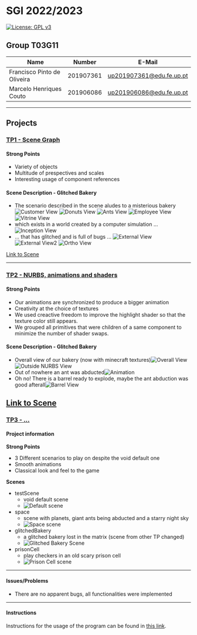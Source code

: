 # SGI 2022/2023
[![License: GPL v3](https://img.shields.io/badge/License-GPLv3-blue.svg)](https://www.gnu.org/licenses/gpl-3.0)

## Group T03G11
| Name                        | Number    | E-Mail                   |
| --------------------------- | --------- | ------------------------ |
| Francisco Pinto de Oliveira | 201907361 | up201907361@edu.fe.up.pt |
| Marcelo Henriques Couto     | 201906086 | up201906086@edu.fe.up.pt |

----

## Projects

### [TP1 - Scene Graph](tp1)

#### Strong Points 
- Variety of objects
- Multitude of prespectives and scales
- Interesting usage of component references

#### Scene Description - Glitched Bakery

- The scenario described in the scene aludes to a misterious bakery ![Customer View](tp1/screenshots/customerView.png) ![Donuts View](tp1/screenshots/donutsView.png) ![Ants View](tp1/screenshots/antsView.png) ![Employee View](tp1/screenshots/employeeView.png) ![Vitrine View](tp1/screenshots/brokenVitrineView.png)
- which exists in a world created by a computer simulation ... ![Inception View](tp1/screenshots/inceptionView.png)
- ... that has glitched and is full of bugs ... ![External View](tp1/screenshots/externalView.png) ![External View2](tp1/screenshots/externalView2.png) ![Ortho View](tp1/screenshots/orthoView.png)

[Link to Scene](tp1/scenes/SGI_TP1_XML_T03_G11_v03.xml)

-----

### [TP2 - NURBS, animations and shaders](tp2)
#### Strong Points
 - Our animations are synchronized to produce a bigger animation
 - Creativity at the choice of textures
 - We used creactive freedom to improve the highlight shader so that the texture color still appears.
 - We grouped all primitives that were children of a same component to minimize the number of shader swaps. 

#### Scene Description - Glitched Bakery
  - Overall view of our bakery (now with minecraft textures)![Overall View](tp2/screenshots/scene-overall.png)
  ![Outside NURBS View](tp2/screenshots/improved-shades.png)
  - Out of nowhere an ant was abducted![Animation](tp2/screenshots/abduction.gif)
  - Oh no! There is a barrel ready to explode, maybe the ant abduction was good afterall![Barrel View](tp2/screenshots/nurbs.png)

[Link to Scene](tp2/scenes/SGI_TP1_XML_T03_G11_v03.xml)
----

### [TP3 - ...](tp3)


#### Project information

**Strong Points**
- 3 Different scenarios to play on despite the void default one
- Smooth animations
- Classical look and feel to the game

**Scenes**
- testScene
  - void default scene
  - ![Default scene](tp3/screenshots/SGI3_T03_G11_1.png)
- space
  - scene with planets, giant ants being abducted and a starry night sky
  - ![Space scene](tp3/screenshots/SGI3_T03_G11_2.png)
- glitchedBakery
  - a glitched bakery lost in the matrix (scene from other TP changed)
  - ![Glitched Bakery Scene](tp3/screenshots/SGI3_T03_G11_4.png)
- prisonCell
  - play checkers in an old scary prison cell
  - ![Prison Cell scene](tp3/screenshots/SGI3_T03_G11_3.png)
----
#### Issues/Problems

- There are no apparent bugs, all functionalities were implemented
----

#### Instructions
Instructions for the usage of the program can be found in [this link](tp3/MANUAL.md).
